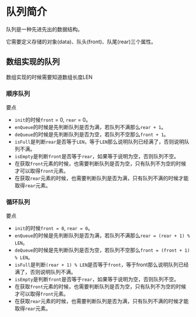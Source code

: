 # 队列简介

队列是一种先进先出的数据结构。

它需要定义存储的对象(data)、队头(front)、队尾(rear)三个属性。

## 数组实现的队列

数组实现的时候需要知道数组长度LEN

### 顺序队列

要点

* `init`的时候`front` = 0, `rear` = 0。
* `enQueue`的时候是先判断队列是否为满，若队列不满那么`rear + 1`。
* `deQueue`的时候是先判断队列是否为空，若队列不空那么`front + 1`。
* `isFull`是判断`rear`是否等于`LEN`，等于`LEN`那么说明队列已经满了，否则说明队列不满。
* `isEmpty`是判断`front`是否等于`rear`，如果等于说明为空，否则队列不空。
* 在获取`front`元素的时候，也需要判断队列是否为空，只有队列不为空的时候才可以取得`front`元素。
* 在获取`rear`元素的时候，也需要判断队列是否为满，只有队列不满的时候才能取得`rear`元素。

### 循环队列

要点

* `init`的时候`front = 0`, `rear = 0`。
* `enQueue`的时候是先判断队列是否为满，若队列不满那么`rear = (rear + 1) % LEN`。
* `deQueue`的时候是先判断队列是否为空，若队列不空那么`front = (front + 1) % LEN`。
* `isFull`是判断`(rear + 1) % LEN`是否等于`front`，等于front那么说明队列已经满了，否则说明队列不满。
* `isEmpty`是判断`front`是否等于`rear`，如果等于说明为空，否则队列不空。
* 在获取`front`元素的时候，也需要判断队列是否为空，只有队列不为空的时候才可以取得`front`元素。
* 在获取`rear`元素的时候，也需要判断队列是否为满，只有队列不满的时候才能取得`rear`元素。